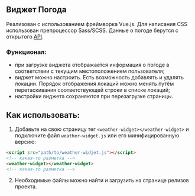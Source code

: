 ## Виджет Погода 
Реализован с использованием фреймворка Vue.js. Для написания CSS использован препроцессор Sass/SCSS. Данные о погоде берутся с открытого [API](https://openweathermap.org/api).  

### Функционал:
- при загрузке виджета отображается информация о погоде в соответствии с текущим местоположением пользователя;
- виджет можно настроить. Есть возможность добавлять и удалять локации. Порядок отображения локаций можно менять путём перетаскивания соответствующей строки в списке локаций;
- настройки виджета сохраняются при перезагрузке страницы.

## Как использовать:  
1. Добавьте на свою страницу тег `<weather-widget></weather-widget>` и подключите файл `weather-widget.js` или его минифицированную версию:  
```HTML
<script src="path/to/weather-widjet.js"></script>
<!-- какая-то разметка -->
<weather-widget></weather-widget>
<!-- какая-то разметка -->
```
2. Необходимые файлы можно найти и загрузить на странице релизов проекта.
